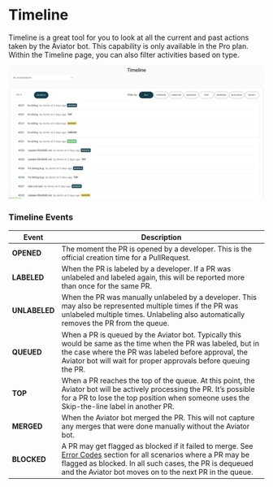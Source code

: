 # Timeline

Timeline is a great tool for you to look at all the current and past actions taken by the Aviator bot. This capability is only available in the Pro plan. Within the Timeline page, you can also filter activities based on type.

![Timeline shows the chronological order of events in the queue.](<../.gitbook/assets/Screen Shot 2022-05-23 at 2.48.08 PM.png>)

### Timeline Events

| Event         | Description                                                                                                                                                                                                                                                                         |
| ------------- | ----------------------------------------------------------------------------------------------------------------------------------------------------------------------------------------------------------------------------------------------------------------------------------- |
| **OPENED**    | The moment the PR is opened by a developer. This is the official creation time for a PullRequest.                                                                                                                                                                                   |
| **LABELED**   | When the PR is labeled by a developer. If a PR was unlabeled and labeled again, this will be reported more than once for the same PR.                                                                                                                                               |
| **UNLABELED** | When the PR was manually unlabeled by a developer. This may also be represented multiple times if the PR was unlabeled multiple times. Unlabeling also automatically removes the PR from the queue.                                                                                 |
| **QUEUED**    | When a PR is queued by the Aviator bot. Typically this would be same as the time when the PR was labeled, but in the case where the PR was labeled before approval, the Aviator bot will wait for proper approvals before queuing the PR.                                           |
| **TOP**       | When a PR reaches the top of the queue. At this point, the Aviator bot will be actively processing the PR. It’s possible for a PR to lose the top position when someone uses the Skip-the-line label in another PR.                                                                 |
| **MERGED**    | When the Aviator bot merged the PR. This will not capture any merges that were done manually without the Aviator bot.                                                                                                                                                               |
| **BLOCKED**   | A PR may get flagged as blocked if it failed to merge. See [Error Codes](../reference/comments-and-status-codes.md) section for all scenarios where a PR may be flagged as blocked. In all such cases, the PR is dequeued and the Aviator bot moves on to the next PR in the queue. |

